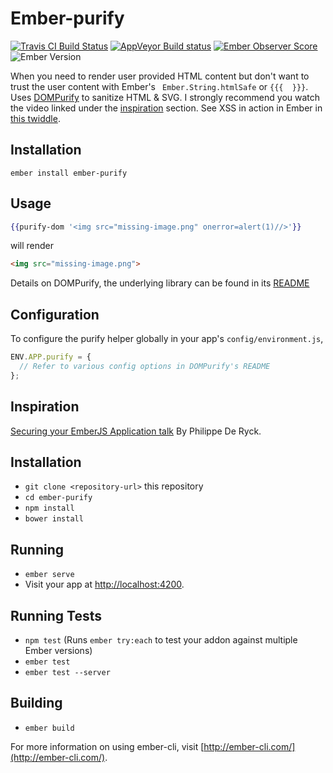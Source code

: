 # Ember-purify
[![Travis CI Build Status](https://travis-ci.org/sivakumar-kailasam/ember-purify.svg?branch=master)](https://travis-ci.org/sivakumar-kailasam/ember-purify)
[![AppVeyor Build status](https://ci.appveyor.com/api/projects/status/h4kt3xi6axr4c3ep/branch/master?svg=true)](https://ci.appveyor.com/project/sivakumar-kailasam/ember-purify/branch/master)
[![Ember Observer Score](http://emberobserver.com/badges/ember-purify.svg)](http://emberobserver.com/addons/ember-purify)
![Ember Version][ember-version]

When you need to render user provided HTML content but don't want to trust the user content with Ember's ` Ember.String.htmlSafe` or `{{{  }}}`.
Uses [DOMPurify](https://github.com/cure53/DOMPurify/) to sanitize HTML & SVG. I strongly recommend you watch the video linked under the [inspiration](#inspiration) section. See XSS in action in Ember in [this twiddle](https://ember-twiddle.com/e41681e00585f3c94b461e349fee9ca1?fileTreeShown=false&numColumns=2&openFiles=templates.application.hbs%2Ccontrollers.application.js).

## Installation
```shell
ember install ember-purify
```

## Usage 
```handlebars
{{purify-dom '<img src="missing-image.png" onerror=alert(1)//>'}}
```
will render
```html
<img src="missing-image.png">
```
Details on DOMPurify, the underlying library can be found in its [README](https://github.com/cure53/DOMPurify/blob/master/README.md)

## Configuration
To configure the purify helper globally in your app's `config/environment.js`,
```js
ENV.APP.purify = {
  // Refer to various config options in DOMPurify's README
};
```

## Inspiration
[Securing your EmberJS Application talk](https://www.websec.be/blog/emberjsmeetup-security/) By Philippe De Ryck.


## Installation

* `git clone <repository-url>` this repository
* `cd ember-purify`
* `npm install`
* `bower install`

## Running

* `ember serve`
* Visit your app at [http://localhost:4200](http://localhost:4200).

## Running Tests

* `npm test` (Runs `ember try:each` to test your addon against multiple Ember versions)
* `ember test`
* `ember test --server`

## Building

* `ember build`

For more information on using ember-cli, visit [http://ember-cli.com/](http://ember-cli.com/).

[ember-version]: https://embadge.io/v1/badge.svg?start=1.13.0
